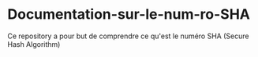 # Documentation-sur-le-num-ro-SHA
Ce repository a pour but de comprendre ce qu'est le numéro SHA (Secure Hash Algorithm)
